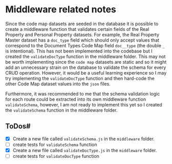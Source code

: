 # Middleware related notes

Since the code map datasets are seeded in the database it is possible to create a middleware function that validates certain fields of the Real Property and Personal Property datasets.  For example, the Real Property Master dataset has a `doc_type` field which should only accept values that correspond to the Document Types Code Map field `doc__type` (the double `_` is intentional).  This has not been implemented into the codebase but I created the `validateDocType` function in the middleware folder.  This may not be worth implementing since the `code map` datasets are static and so it might add an unnecessary strain on the database to validate the schema for every CRUD operation.  However, it would be a useful learning experience so I may try implementing the `validateDocType` function and then hard-code the other Code Map dataset values into the `json` files.

Furthermore, it was recommended to me that the schema validation logic for each route could be extracted into its own middleware function `validateSchema`, however, I am not ready to implement this yet so I created the `validateSchema` function in the middleware folder.

## ToDos# 

- [x] Create a new file called `validateSchema.js` in the `middleware` folder.
- [ ] create tests for `validateSchema` function
- [x] Create a new file called `validateDocType.js` in the `middleware` folder.
- [ ] create tests for `validateDocType` function